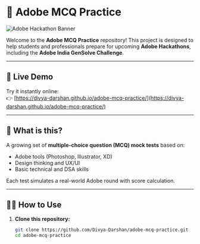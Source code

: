 # 🎯 Adobe MCQ Practice

![Adobe Hackathon Banner](https://d8it4huxumps7.cloudfront.net/uploads/images/6837eb4eddf8e_adobe-india-hackathon.png?d=1920x1920)


Welcome to the **Adobe MCQ Practice** repository! This project is designed to help students and professionals prepare for upcoming **Adobe Hackathons**, including the **Adobe India GenSolve Challenge**.

---

## 🔗 Live Demo

Try it instantly online:  
👉 [https://divya-darshan.github.io/adobe-mcq-practice/](https://divya-darshan.github.io/adobe-mcq-practice/)

---

## 📘 What is this?

A growing set of **multiple-choice question (MCQ) mock tests** based on:
- Adobe tools (Photoshop, Illustrator, XD)
- Design thinking and UX/UI
- Basic technical and DSA skills

Each test simulates a real-world Adobe round with score calculation.

---

## 🧑‍💻 How to Use

1. **Clone this repository:**
   ```bash
   git clone https://github.com/Divya-Darshan/adobe-mcq-practice.git
   cd adobe-mcq-practice
